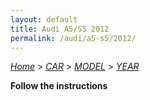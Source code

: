 ```yaml
---
layout: default
title: Audi A5/S5 2012
permalink: /audi/a5-s5/2012/
---
```

[*Home*](/) > [*CAR*](/car/) > [*MODEL*](/car/model/) > [*YEAR*](/car/model/year/)

**Follow the instructions**